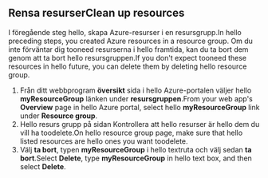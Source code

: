 ## <a name="clean-up-resources"></a><span data-ttu-id="bd3e6-101">Rensa resurser</span><span class="sxs-lookup"><span data-stu-id="bd3e6-101">Clean up resources</span></span>

<span data-ttu-id="bd3e6-102">I föregående steg hello, skapa Azure-resurser i en resursgrupp.</span><span class="sxs-lookup"><span data-stu-id="bd3e6-102">In hello preceding steps, you created Azure resources in a resource group.</span></span> <span data-ttu-id="bd3e6-103">Om du inte förväntar dig tooneed resurserna i hello framtida, kan du ta bort dem genom att ta bort hello resursgruppen.</span><span class="sxs-lookup"><span data-stu-id="bd3e6-103">If you don't expect tooneed these resources in hello future, you can delete them by deleting hello resource group.</span></span>
 
1. <span data-ttu-id="bd3e6-104">Från ditt webbprogram **översikt** sida i hello Azure-portalen väljer hello **myResourceGroup** länken under **resursgruppen**.</span><span class="sxs-lookup"><span data-stu-id="bd3e6-104">From your web app's **Overview** page in hello Azure portal, select hello **myResourceGroup** link under **Resource group**.</span></span>
2. <span data-ttu-id="bd3e6-105">Hello resurs grupp på sidan Kontrollera att hello resurser är hello dem du vill ha toodelete.</span><span class="sxs-lookup"><span data-stu-id="bd3e6-105">On hello resource group page, make sure that hello listed resources are hello ones you want toodelete.</span></span>
3. <span data-ttu-id="bd3e6-106">Välj **ta bort**, typen **myResourceGroup** i hello textruta och välj sedan **ta bort**.</span><span class="sxs-lookup"><span data-stu-id="bd3e6-106">Select **Delete**, type **myResourceGroup** in hello text box, and then select **Delete**.</span></span>
